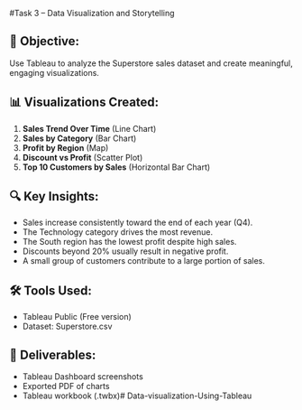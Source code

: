 #Task 3 – Data Visualization and Storytelling

## 🎯 Objective:
Use Tableau to analyze the Superstore sales dataset and create meaningful, engaging visualizations.

## 📊 Visualizations Created:
1. **Sales Trend Over Time** (Line Chart)
2. **Sales by Category** (Bar Chart)
3. **Profit by Region** (Map)
4. **Discount vs Profit** (Scatter Plot)
5. **Top 10 Customers by Sales** (Horizontal Bar Chart)

## 🔍 Key Insights:
- Sales increase consistently toward the end of each year (Q4).
- The Technology category drives the most revenue.
- The South region has the lowest profit despite high sales.
- Discounts beyond 20% usually result in negative profit.
- A small group of customers contribute to a large portion of sales.

## 🛠 Tools Used:
- Tableau Public (Free version)
- Dataset: Superstore.csv

## 📁 Deliverables:
- Tableau Dashboard screenshots
- Exported PDF of charts
- Tableau workbook (.twbx)# Data-visualization-Using-Tableau
